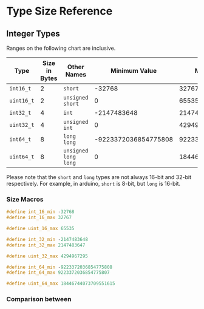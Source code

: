# Type Size Reference

## Integer Types

Ranges on the following chart are inclusive.

| Type | Size in Bytes | Other Names | Minimum Value | Maximum Value |
| ---- | ------------- | ------------ | ------------- | ------------- |
| <code>int16_t</code> | 2 | <code>short</code> | -32768 | 32767 |
| <code>uint16_t</code> | 2 | <code>unsigned short</code> | 0 | 65535 |
| <code>int32_t</code> | 4 | <code>int</code> | -2147483648 | 2147483647 |
| <code>uint32_t</code> | 4 | <code>unsigned int</code> | 0 | 4294967295 |
| <code>int64_t</code> | 8 | <code>long long</code> | -9223372036854775808 | 9223372036854775807 |
| <code>uint64_t</code> | 8 | <code>unsigned long long</code> | 0 | 18446744073709551615 |

Please note that the <code>short</code> and <code>long</code> types are not 
always 16-bit and 32-bit respectively. For example, in arduino, 
<code>short</code> is 8-bit, but <code>long</code> is 16-bit.

### Size Macros

```cpp
#define int_16_min -32768
#define int_16_max 32767
```

```cpp
#define uint_16_max 65535
```

```cpp
#define int_32_min -2147483648
#define int_32_max 2147483647
```

```cpp
#define uint_32_max 4294967295
```

```cpp
#define int_64_min -9223372036854775808
#define int_64_max 9223372036854775807
```

```cpp
#define uint_64_max 18446744073709551615
```

### Comparison between 